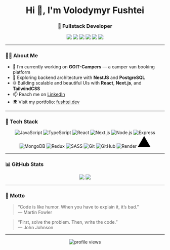 <h1 align="center">Hi 👋, I'm Volodymyr Fushtei</h1>
<h3 align="center">🚀 Fullstack Developer </h3>

<p align="center">
  <img src="https://img.shields.io/badge/JavaScript-F7DF1E?style=for-the-badge&logo=javascript&logoColor=black" />
  <img src="https://img.shields.io/badge/React-20232A?style=for-the-badge&logo=react&logoColor=61DAFB" />
  <img src="https://img.shields.io/badge/Node.js-43853D?style=for-the-badge&logo=node.js&logoColor=white" />
  <img src="https://img.shields.io/badge/Next.js-000000?style=for-the-badge&logo=next.js&logoColor=white" />
  <img src="https://img.shields.io/badge/MongoDB-4EA94B?style=for-the-badge&logo=mongodb&logoColor=white" />
  <img src="https://img.shields.io/badge/TailwindCSS-0f172a?style=for-the-badge&logo=tailwindcss&logoColor=38bdf8" />
</p>

---

### 👨‍💻 About Me

- 🔭 I’m currently working on **GOIT-Campers** — a camper van booking platform  
- 🌱 Exploring backend architecture with **NestJS** and **PostgreSQL**
- 🌐 Building scalable and beautiful UIs with **React**, **Next.js**, and **TailwindCSS**
- 📫 Reach me on [LinkedIn](https://linkedin.com/in/your-profile)
- 🌍 Visit my portfolio: [fushtei.dev](https://fushtei.dev)

---

### 🧰 Tech Stack

<p align="center">
  <img src="https://cdn.jsdelivr.net/gh/devicons/devicon/icons/javascript/javascript-original.svg" alt="JavaScript" width="40" height="40"/>
  <img src="https://cdn.jsdelivr.net/gh/devicons/devicon/icons/typescript/typescript-original.svg" alt="TypeScript" width="40" height="40"/>
  <img src="https://cdn.jsdelivr.net/gh/devicons/devicon/icons/react/react-original.svg" alt="React" width="40" height="40"/>
  <img src="https://cdn.jsdelivr.net/gh/devicons/devicon/icons/nextjs/nextjs-original.svg" alt="Next.js" width="40" height="40" />
  <img src="https://cdn.jsdelivr.net/gh/devicons/devicon/icons/nodejs/nodejs-original.svg" alt="Node.js" width="40" height="40"/>
  <img src="https://cdn.jsdelivr.net/gh/devicons/devicon/icons/express/express-original.svg" alt="Express" width="40" height="40"/>
  <img src="https://cdn.jsdelivr.net/gh/devicons/devicon/icons/mongodb/mongodb-original.svg" alt="MongoDB" width="40" height="40"/>
  <img src="https://cdn.jsdelivr.net/gh/devicons/devicon/icons/redux/redux-original.svg" alt="Redux" width="40" height="40"/>
  <img src="https://cdn.jsdelivr.net/gh/devicons/devicon/icons/sass/sass-original.svg" alt="SASS" width="40" height="40"/>
  <img src="https://cdn.jsdelivr.net/gh/devicons/devicon/icons/git/git-original.svg" alt="Git" width="40" height="40"/>
  <img src="https://cdn.jsdelivr.net/gh/devicons/devicon/icons/github/github-original.svg" alt="GitHub" width="40" height="40"/>
  <img src="https://avatars.githubusercontent.com/u/59525980?s=200&v=4" alt="Render" width="40" height="40"/>
  <img src="https://raw.githubusercontent.com/devicons/devicon/master/icons/vercel/vercel-original.svg" alt="Vercel" width="40" height="40"/>
</p>

---

### 📊 GitHub Stats

<p align="center">
  <img src="https://github-readme-stats.vercel.app/api?username=volodimirfushtei&show_icons=true&theme=radical" />
  <img src="https://github-readme-stats.vercel.app/api/top-langs/?username=volodimirfushtei&layout=compact&theme=radical" />
</p>

---

### 💬 Motto

> “Code is like humor. When you have to explain it, it’s bad.”  
> — Martin Fowler

> “First, solve the problem. Then, write the code.”  
> — John Johnson

---

<!-- Visit counters (optional) -->
<p align="center">
  <img src="https://komarev.com/ghpvc/?username=volodimirfushtei&label=Profile%20Views&color=0e75b6&style=flat" alt="profile views" />
</p>


